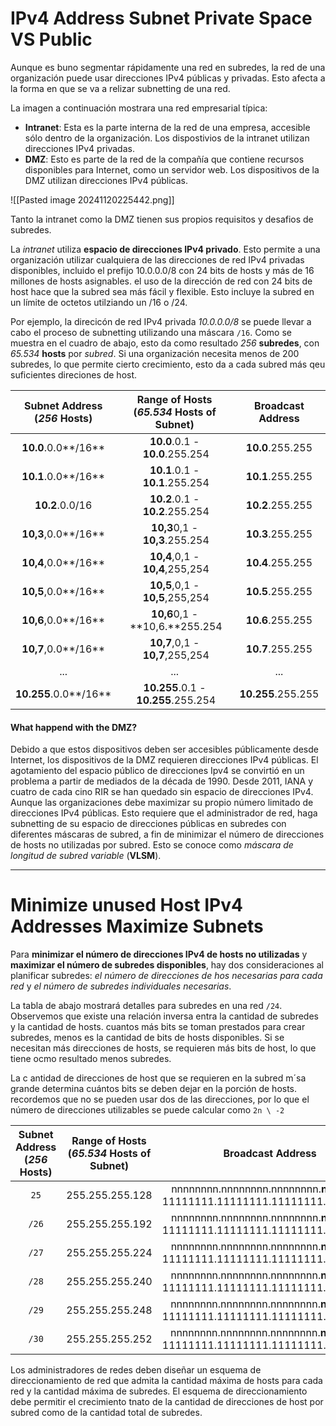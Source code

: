 # IPv4 Address Subnet Private Space VS Public

Aunque es buno segmentar rápidamente una red en subredes, la red de una organización puede usar direcciones IPv4 públicas y privadas. Esto afecta a la forma en que se va a relizar subnetting de una red.

La imagen a continuación mostrara una red empresarial típica:

- **Intranet**: Esta es la parte interna de la red de una empresa, accesible sólo dentro de la organización. Los dispostivios de la intranet utilizan direcciones IPv4 privadas.
- **DMZ**: Esto es parte de la red de la compañía que contiene recursos disponibles para Internet, como un servidor web. Los dispositivos de la DMZ utilizan direcciones IPv4 públicas.

![[Pasted image 20241120225442.png]]

Tanto la intranet como la DMZ tienen sus propios requisitos y desafios de subredes.

La *intranet* utiliza **espacio de direcciones IPv4 privado**. Esto permite a una organización utilizar cualquiera de las direcciones de red IPv4 privadas disponibles, incluido el prefijo 10.0.0.0/8 con 24 bits de hosts y más de 16 millones de hosts asignables. el uso de la dirección de red con 24 bits de host hace que la subred sea más fácil y flexible. Esto incluye la subred en un límite de octetos utilziando un /16 o /24.

Por ejemplo, la direcicón de red IPv4 privada *10.0.0.0/8* se puede llevar a cabo el proceso de subnetting utilizando una máscara `/16`. Como se muestra en el cuadro de abajo, esto da como resultado *256* **subredes**, con *65.534* **hosts** por *subred*. Si una organización necesita menos de 200 subredes, lo que permite cierto crecimiento, esto da a cada subred más qeu suficientes direciones de host.

| Subnet Address<br>(*256* **Hosts**) | Range of Hosts<br>(*65.534* **Hosts** of Subnet) | Broadcast Address  |
| :---------------------------------: | :----------------------------------------------: | :----------------: |
|         **10.0**.0.0**/16**         |         **10.0**.0.1 - **10.0**.255.254          |  **10.0**.255.255  |
|         **10.1**.0.0**/16**         |         **10.1**.0.1 - **10.1**.255.254          |  **10.1**.255.255  |
|           **10.2**.0.0/16           |         **10.2**.0.1 - **10.2**.255.254          |  **10.2**.255.255  |
|         **10,3**,0.0**/16**         |          **10,3**0,1 - **10,3**.255.254          |  **10.3**.255.255  |
|         **10,4**,0.0**/16**         |         **10,4**,0,1 - **10,4**,255,254          |  **10.4**.255.255  |
|         **10,5**,0.0**/16**         |         **10,5**,0,1 - **10,5**,255,254          |  **10.5**.255.255  |
|         **10,6**,0.0**/16**         |          **10,6**0,1 - **10,6.**255.254          |  **10.6**.255.255  |
|         **10,7**,0.0**/16**         |         **10,7**,0,1 - **10,7**,255,254          |  **10.7**.255.255  |
|                 ...                 |                       ...                        |        ...         |
|        **10.255**.0.0**/16**        |       **10.255**.0.1 - **10.255**.255.254        | **10.255**.255.255 |
#### What happend with the DMZ?

Debido a que estos dispositivos deben ser accesibles públicamente desde Internet, los dispositivos de la DMZ requieren direcciones IPv4 públicas. El agotamiento del espacio público de direcciones Ipv4 se convirtió en un problema a partir de mediados de la década de 1990. Desde 2011, IANA y cuatro de cada cino RIR se han quedado sin espacio de direcciones IPv4. Aunque las organizaciones debe maximizar su propio número limitado de direcciones IPv4 públicas. Esto requiere que el administrador de red, haga subnetting de su espacio de direcciones públicas en subredes con diferentes máscaras de subred, a fin de minimizar el número de direcciones de hosts no utilizadas por subred. Esto se conoce como *máscara de longitud de subred variable* (**VLSM**).

----
# Minimize unused Host IPv4 Addresses Maximize Subnets

Para **minimizar el número de direcciones IPv4 de hosts no utilizadas** y **maximizar el número de subredes disponibles**, hay dos consideraciones al planificar subredes: *el número de direcciones de hos necesarias para cada red* y *el número de subredes individuales necesarias*.

La tabla de abajo mostrará detalles para subredes en una red `/24`. Observemos que existe una relación inversa entra la cantidad de subredes y la cantidad de hosts. cuantos más bits se toman prestados para crear subredes, menos es la cantidad de bits de hosts disponibles. Si se necesitan más direcciones de hosts, se requieren más bits de host, lo que tiene ocmo resultado menos subredes.

La c antidad de direcciones de host que se requieren en la subred m´sa grande determina cuántos bits se deben dejar en la porción de hosts. recordemos que no se pueden usar dos de las direcciones, por lo que el número de direcciones utilizables se puede calcular como `2n \ -2`

| Subnet Address<br>(*256* **Hosts**) | Range of Hosts<br>(*65.534* **Hosts** of Subnet) |                                  Broadcast Address                                   | # of Subnets | # of Hosts |
| :---------------------------------: | :----------------------------------------------: | :----------------------------------------------------------------------------------: | ------------ | ---------- |
|                `25`                 |                 255.255.255.128                  | nnnnnnnn.nnnnnnnn.nnnnnnnn.**n**hhhhhhh  <br>11111111.11111111.11111111.**1**0000000 | **2**        | *126*      |
|                `/26`                |                 255.255.255.192                  | nnnnnnnn.nnnnnnnn.nnnnnnnn.**nn**hhhhhh  <br>11111111.11111111.11111111.**11**000000 | **4**        | *62*       |
|                `/27`                |                 255.255.255.224                  | nnnnnnnn.nnnnnnnn.nnnnnnnn.**nnn**hhhhh  <br>11111111.11111111.11111111.**111**00000 | **8**        | *30*       |
|                `/28`                |                 255.255.255.240                  | nnnnnnnn.nnnnnnnn.nnnnnnnn.**nnnn**hhhh  <br>11111111.11111111.11111111.**1111**0000 | **16**       | *14*       |
|                `/29`                |                 255.255.255.248                  | nnnnnnnn.nnnnnnnn.nnnnnnnn.**nnnnn**hhh  <br>11111111.11111111.11111111.**11111**000 | **32**       | *6*        |
|                `/30`                |                 255.255.255.252                  | nnnnnnnn.nnnnnnnn.nnnnnnnn.**nnnnnn**hh  <br>11111111.11111111.11111111.**111111**00 | **64**       | *2*        |

Los administradores de redes deben diseñar un esquema de direccionamiento de red que admita la cantidad máxima de hosts para cada red y la cantidad máxima de subredes. El esquema de direccionamiento debe permitir el crecimiento tnato de la cantidad de direcciones de host por subred como de la cantidad total de subredes.

